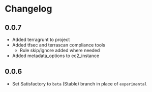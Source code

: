 # Changelog

## 0.0.7

- Added terragrunt to project
- Added tfsec and terrascan compliance tools
  - Rule skip/ignore added where needed
- Added metadata_options to ec2_instance

## 0.0.6

- Set Satisfactory to `beta` (Stable) branch in place of `experimental`
